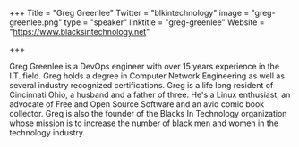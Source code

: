 +++
Title = "Greg Greenlee"
Twitter = "blkintechnology"
image = "greg-greenlee.png"
type = "speaker"
linktitle = "greg-greenlee"
Website = "https://www.blacksintechnology.net"

+++

Greg Greenlee is a DevOps engineer with over 15 years experience in the
I.T. field. Greg holds a degree in Computer Network Engineering as well
as several industry recognized certifications. Greg is a life long
resident of Cincinnati Ohio, a husband and a father of three. He's a
Linux enthusiast, an advocate of Free and Open Source Software and an
avid comic book collector. Greg is also the founder of the Blacks In
Technology organization whose mission is to increase the number of black
men and women in the technology industry.
